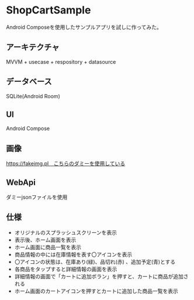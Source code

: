 # ShopCartSample
Android Composeを使用したサンプルアプリを試しに作ってみた。

## アーキテクチャ
MVVM + usecase + respository + datasource

## データベース
SQLite(Android Room)

## UI
Android Compose

## 画像
https://fakeimg.pl　こちらのダミーを使用している

## WebApi
ダミーjsonファイルを使用

## 仕様
- オリジナルのスプラッシュスクリーンを表示
- 表示後、ホーム画面を表示
- ホーム画面に商品一覧を表示
- 商品情報の中には在庫情報を表す〇アイコンを表示
- 〇アイコンの状態は、在庫あり(緑)、品切れ(赤) 、追加予定(青)とする
- 各商品をタップすると詳細情報の画面を表示
- 詳細情報の画面で「カートに追加ボラン」を押すと、カートに商品が追加される
- ホーム画面のカートアイコンを押すとカートに追加した商品一覧を表示
